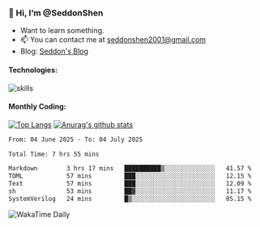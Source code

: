 ### 👋 Hi, I’m @SeddonShen
- Want to learn something.
- 📫 You can contact me at seddonshen2001@gmail.com
- Blog: [Seddon's Blog](https://seddonshen.github.io/)
#### Technologies:

![skills](https://skillicons.dev/icons?i=scala,js,html,css,bootstrap,jquery,c,cpp,cloudflare,django,docker,flask,git,github,githubactions,linux,latex,mysql,nodejs,ps,php,pr,py,raspberrypi,redis,unreal,v,vscode,vue,bash)

#### Monthly Coding:
[![Top Langs](https://github-readme-stats.vercel.app/api/top-langs?username=seddonshen&show_icons=true&locale=en&layout=compact&hide=html&langs_count=8)](https://github.com/SeddonShen/)
[![Anurag's github stats](https://github-readme-stats.vercel.app/api?username=SeddonShen&count_private=true&show_icons=true)](https://github.com/anuraghazra/github-readme-stats)
<!--START_SECTION:waka-->

```txt
From: 04 June 2025 - To: 04 July 2025

Total Time: 7 hrs 55 mins

Markdown        3 hrs 17 mins   ██████████▒░░░░░░░░░░░░░░   41.57 %
TOML            57 mins         ███░░░░░░░░░░░░░░░░░░░░░░   12.15 %
Text            57 mins         ███░░░░░░░░░░░░░░░░░░░░░░   12.09 %
sh              53 mins         ██▓░░░░░░░░░░░░░░░░░░░░░░   11.17 %
SystemVerilog   24 mins         █▒░░░░░░░░░░░░░░░░░░░░░░░   05.15 %
```

<!--END_SECTION:waka-->

![WakaTime Daily](https://wakatime.com/share/@seddon2001/61a7e342-5f12-4fea-bf92-1fac161e97d6.svg)
<!---
SeddonShen/SeddonShen is a ✨ special ✨ repository because its `README.md` (this file) appears on your GitHub profile.
You can click the Preview link to take a look at your changes.
--->
